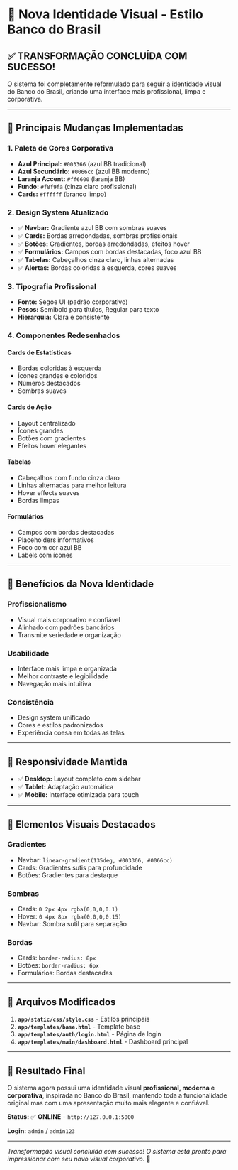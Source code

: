 # 🎨 Nova Identidade Visual - Estilo Banco do Brasil

## ✅ **TRANSFORMAÇÃO CONCLUÍDA COM SUCESSO!**

O sistema foi completamente reformulado para seguir a identidade visual do Banco do Brasil, criando uma interface mais profissional, limpa e corporativa.

---

## 🎯 **Principais Mudanças Implementadas**

### **1. Paleta de Cores Corporativa**
- **Azul Principal:** `#003366` (azul BB tradicional)
- **Azul Secundário:** `#0066cc` (azul BB moderno)
- **Laranja Accent:** `#ff6600` (laranja BB)
- **Fundo:** `#f8f9fa` (cinza claro profissional)
- **Cards:** `#ffffff` (branco limpo)

### **2. Design System Atualizado**
- ✅ **Navbar:** Gradiente azul BB com sombras suaves
- ✅ **Cards:** Bordas arredondadas, sombras profissionais
- ✅ **Botões:** Gradientes, bordas arredondadas, efeitos hover
- ✅ **Formulários:** Campos com bordas destacadas, foco azul BB
- ✅ **Tabelas:** Cabeçalhos cinza claro, linhas alternadas
- ✅ **Alertas:** Bordas coloridas à esquerda, cores suaves

### **3. Tipografia Profissional**
- **Fonte:** Segoe UI (padrão corporativo)
- **Pesos:** Semibold para títulos, Regular para texto
- **Hierarquia:** Clara e consistente

### **4. Componentes Redesenhados**

#### **Cards de Estatísticas**
- Bordas coloridas à esquerda
- Ícones grandes e coloridos
- Números destacados
- Sombras suaves

#### **Cards de Ação**
- Layout centralizado
- Ícones grandes
- Botões com gradientes
- Efeitos hover elegantes

#### **Tabelas**
- Cabeçalhos com fundo cinza claro
- Linhas alternadas para melhor leitura
- Hover effects suaves
- Bordas limpas

#### **Formulários**
- Campos com bordas destacadas
- Placeholders informativos
- Foco com cor azul BB
- Labels com ícones

---

## 🚀 **Benefícios da Nova Identidade**

### **Profissionalismo**
- Visual mais corporativo e confiável
- Alinhado com padrões bancários
- Transmite seriedade e organização

### **Usabilidade**
- Interface mais limpa e organizada
- Melhor contraste e legibilidade
- Navegação mais intuitiva

### **Consistência**
- Design system unificado
- Cores e estilos padronizados
- Experiência coesa em todas as telas

---

## 📱 **Responsividade Mantida**

- ✅ **Desktop:** Layout completo com sidebar
- ✅ **Tablet:** Adaptação automática
- ✅ **Mobile:** Interface otimizada para touch

---

## 🎨 **Elementos Visuais Destacados**

### **Gradientes**
- Navbar: `linear-gradient(135deg, #003366, #0066cc)`
- Cards: Gradientes sutis para profundidade
- Botões: Gradientes para destaque

### **Sombras**
- Cards: `0 2px 4px rgba(0,0,0,0.1)`
- Hover: `0 4px 8px rgba(0,0,0,0.15)`
- Navbar: Sombra sutil para separação

### **Bordas**
- Cards: `border-radius: 8px`
- Botões: `border-radius: 6px`
- Formulários: Bordas destacadas

---

## 🔧 **Arquivos Modificados**

1. **`app/static/css/style.css`** - Estilos principais
2. **`app/templates/base.html`** - Template base
3. **`app/templates/auth/login.html`** - Página de login
4. **`app/templates/main/dashboard.html`** - Dashboard principal

---

## 🌟 **Resultado Final**

O sistema agora possui uma identidade visual **profissional, moderna e corporativa**, inspirada no Banco do Brasil, mantendo toda a funcionalidade original mas com uma apresentação muito mais elegante e confiável.

**Status:** ✅ **ONLINE** - `http://127.0.0.1:5000`

**Login:** `admin` / `admin123`

---

*Transformação visual concluída com sucesso! O sistema está pronto para impressionar com seu novo visual corporativo.* 🎉
